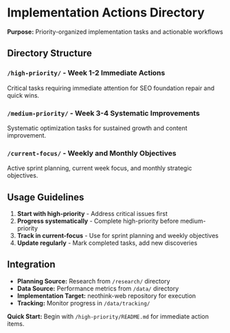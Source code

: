 # Implementation Actions Directory

**Purpose:** Priority-organized implementation tasks and actionable workflows

## Directory Structure

### `/high-priority/` - Week 1-2 Immediate Actions
Critical tasks requiring immediate attention for SEO foundation repair and quick wins.

### `/medium-priority/` - Week 3-4 Systematic Improvements
Systematic optimization tasks for sustained growth and content improvement.

### `/current-focus/` - Weekly and Monthly Objectives
Active sprint planning, current week focus, and monthly strategic objectives.

## Usage Guidelines

1. **Start with high-priority** - Address critical issues first
2. **Progress systematically** - Complete high-priority before medium-priority
3. **Track in current-focus** - Use for sprint planning and weekly objectives
4. **Update regularly** - Mark completed tasks, add new discoveries

## Integration

- **Planning Source:** Research from `/research/` directory
- **Data Source:** Performance metrics from `/data/` directory
- **Implementation Target:** neothink-web repository for execution
- **Tracking:** Monitor progress in `/data/tracking/`

**Quick Start:** Begin with `/high-priority/README.md` for immediate action items.
